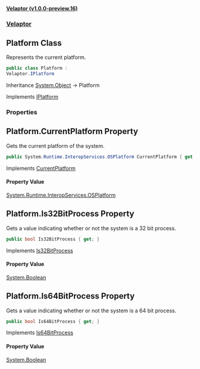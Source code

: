 #### [Velaptor (v1.0.0-preview.16)](./namespaces.md 'Velaptor Namespaces')
### [Velaptor](./Velaptor.md 'Velaptor')

## Platform Class

Represents the current platform.

```csharp
public class Platform :
Velaptor.IPlatform
```

Inheritance [System.Object](https://docs.microsoft.com/en-us/dotnet/api/System.Object 'System.Object') → Platform

Implements [IPlatform](./Velaptor.IPlatform.md 'Velaptor.IPlatform')
### Properties

<a name='Velaptor.Platform.CurrentPlatform'></a>

## Platform.CurrentPlatform Property

Gets the current platform of the system.

```csharp
public System.Runtime.InteropServices.OSPlatform CurrentPlatform { get; }
```

Implements [CurrentPlatform](./Velaptor.IPlatform.md#Velaptor.IPlatform.CurrentPlatform 'Velaptor.IPlatform.CurrentPlatform')

#### Property Value
[System.Runtime.InteropServices.OSPlatform](https://docs.microsoft.com/en-us/dotnet/api/System.Runtime.InteropServices.OSPlatform 'System.Runtime.InteropServices.OSPlatform')

<a name='Velaptor.Platform.Is32BitProcess'></a>

## Platform.Is32BitProcess Property

Gets a value indicating whether or not the system is a 32 bit process.

```csharp
public bool Is32BitProcess { get; }
```

Implements [Is32BitProcess](./Velaptor.IPlatform.md#Velaptor.IPlatform.Is32BitProcess 'Velaptor.IPlatform.Is32BitProcess')

#### Property Value
[System.Boolean](https://docs.microsoft.com/en-us/dotnet/api/System.Boolean 'System.Boolean')

<a name='Velaptor.Platform.Is64BitProcess'></a>

## Platform.Is64BitProcess Property

Gets a value indicating whether or not the system is a 64 bit process.

```csharp
public bool Is64BitProcess { get; }
```

Implements [Is64BitProcess](./Velaptor.IPlatform.md#Velaptor.IPlatform.Is64BitProcess 'Velaptor.IPlatform.Is64BitProcess')

#### Property Value
[System.Boolean](https://docs.microsoft.com/en-us/dotnet/api/System.Boolean 'System.Boolean')